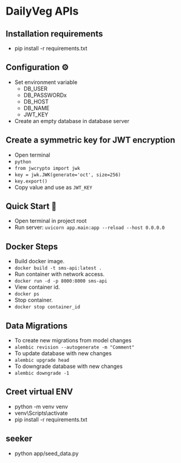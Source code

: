 # DailyVeg APIs

## Installation requirements
- pip install -r requirements.txt

## Configuration ⚙️
- Set environment variable
    - DB_USER
    - DB_PASSWORDx
    - DB_HOST
    - DB_NAME
    - JWT_KEY
- Create an empty database in database server


## Create a symmetric key for JWT encryption
- Open terminal
- `python`
- `from jwcrypto import jwk`
- `key = jwk.JWK(generate='oct', size=256)`
- `key.export()`
- Copy value and use as `JWT_KEY`

## Quick Start 🚀
- Open terminal in project root
- Run server: `uvicorn app.main:app --reload --host 0.0.0.0`

## Docker Steps
- Build docker image.
- `docker build -t sms-api:latest .`
- Run container with network access.
- `docker run -d -p 8000:8000 sms-api`
- View container id.
- `docker ps`
- Stop container.
- `docker stop container_id`

## Data Migrations
- To create new migrations from model changes
- `alembic revision --autogenerate -m "Comment"`
- To update database with new changes
- `alembic upgrade head`
- To downgrade database with new changes
- `alembic downgrade -1`

## Creet virtual ENV
- python -m venv venv
- venv\Scripts\activate
- pip install -r requirements.txt


## seeker
- python app/seed_data.py
